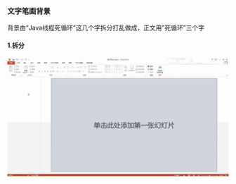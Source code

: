 ### 文字笔画背景

背景由“Java线程死循环”这几个字拆分打乱做成，正文用"死循环"三个字

#### 1.拆分

![拆分](https://raw.githubusercontent.com/huxiaoning/img/master/20201022232101.gif)